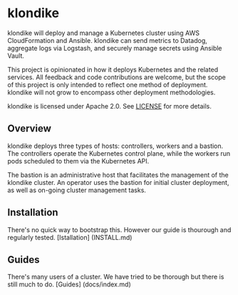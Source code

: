 # klondike

klondike will deploy and manage a Kubernetes cluster using AWS CloudFormation and Ansible.
klondike can send metrics to Datadog, aggregate logs via Logstash, and securely manage secrets using Ansible Vault.

This project is opinionated in how it deploys Kubernetes and the related services.
All feedback and code contributions are welcome, but the scope of this project is only intended to reflect one method of deployment.
klondike will not grow to encompass other deployment methodologies.

klondike is licensed under Apache 2.0.
See [LICENSE](LICENSE) for more details.

## Overview

klondike deploys three types of hosts: controllers, workers and a bastion.
The controllers operate the Kubernetes control plane, while the workers run pods scheduled to them via the Kubernetes API.

The bastion is an administrative host that facilitates the management of the klondike cluster.
An operator uses the bastion for initial cluster deployment, as well as on-going cluster management tasks.


## Installation 
There's no quick way to bootstrap this. However our guide is thourough and regularly tested.
[Istallation] (INSTALL.md)

## Guides 
There's many users of a cluster. We have tried to be thorough but there is still much to do.
[Guides] (docs/index.md)
